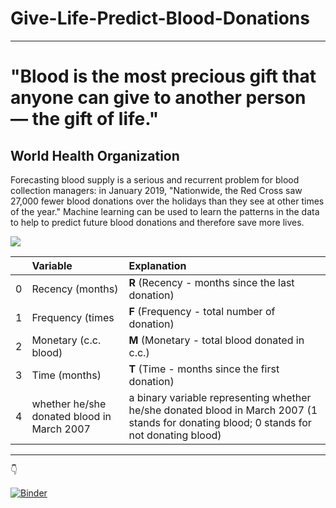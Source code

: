 # Give-Life-Predict-Blood-Donations

---

# "Blood is the most precious gift that anyone can give to another person — the gift of life."

## World Health Organization

Forecasting blood supply is a serious and recurrent problem for blood collection managers: in January 2019, "Nationwide, the Red Cross saw 27,000 fewer blood donations over the holidays than they see at other times of the year." Machine learning can be used to learn the patterns in the data to help to predict future blood donations and therefore save more lives.

<img src=https://nbs.gov.gh/storage/2021/10/blood-donation2.gif  />

<!-- ![img](images/gif.gif) -->

|     | Variable                                   | Explanation                                                                                                                              |
| --: | :----------------------------------------- | :--------------------------------------------------------------------------------------------------------------------------------------- |
|   0 | Recency (months)                           | **R** (Recency - months since the last donation)                                                                                         |
|   1 | Frequency (times                           | **F** (Frequency - total number of donation)                                                                                             |
|   2 | Monetary (c.c. blood)                      | **M** (Monetary - total blood donated in c.c.)                                                                                           |
|   3 | Time (months)                              | **T** (Time - months since the first donation)                                                                                           |
|   4 | whether he/she donated blood in March 2007 | a binary variable representing whether he/she donated blood in March 2007 (1 stands for donating blood; 0 stands for not donating blood) |

---

:point_down:

[![Binder](https://mybinder.org/badge_logo.svg)](https://mybinder.org/v2/gh/HarounTheGreat/Blood-Donation/main?filepath=index.ipynb)
